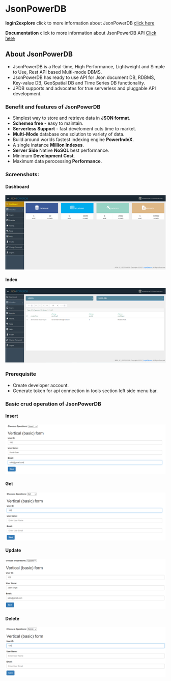 # JsonPowerDB

**login2explore** click to more information about JsonPowerDB  [click here](http://login2explore.com)

**Documentation** click to more information about JsonPowerDB API [Click here](http://login2explore.com/jpdb/docs.html)

## About JsonPowerDB

* JsonPowerDB is a Real-time, High Performance, Lightweight and Simple to Use, Rest API based Multi-mode DBMS.
* JsonPowerDB has ready to use API for Json document DB, RDBMS, Key-value DB, GeoSpatial DB and Time Series DB functionality.
* JPDB supports and advocates for true serverless and pluggable API development.

### Benefit and features of JsonPowerDB

  - Simplest way to store and retrieve data in **JSON format**.
  - **Schemea free** - easy to maintain. 
  - **Serverless Support** - fast develoment cuts time to market.
  - **Multi-Mode** database one solution to variety of data.
  - Build around worlds fastest indexing engine **PowerIndeX**.
  - A single instance **Million Indexes**.
  - **Server Side** Native **NoSQL** best performance.
  - Minimum **Development Cost**.
  - Maximum data perocessing **Performance**.

### Screenshots:

#### Dashboard
![Dashboard](https://github.com/manishmk9/JPDB_CRUD/blob/main/JPDB_CRUD/assets/Dashboard.PNG)

#### Index
![Dashboard](https://github.com/manishmk9/JPDB_CRUD/blob/main/JPDB_CRUD/assets/Index.PNG)

### Prerequisite
- Create developer account.
- Generate token for api connection in tools section left side menu bar.

### Basic crud operation of JsonPowerDB 

#### Insert
![Insert](https://github.com/manishmk9/JPDB_CRUD/blob/main/JPDB_CRUD/assets/Insert.PNG)

#### Get
![Insert](https://github.com/manishmk9/JPDB_CRUD/blob/main/JPDB_CRUD/assets/Get.PNG)

#### Update
![Insert](https://github.com/manishmk9/JPDB_CRUD/blob/main/JPDB_CRUD/assets/Update.PNG)

#### Delete
![Insert](https://github.com/manishmk9/JPDB_CRUD/blob/main/JPDB_CRUD/assets/Delete.PNG)





